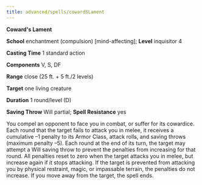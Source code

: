 ```yaml
---
title: advanced/spells/cowardSLament
---
```

 **Coward's Lament**

**School** enchantment (compulsion) [mind-affecting]; **Level** inquisitor 4

**Casting Time** 1 standard action

**Components** V, S, DF

**Range** close (25 ft. + 5 ft./2 levels)

**Target** one living creature

**Duration** 1 round/level (D)

**Saving Throw** Will partial; **Spell Resistance** yes

You compel an opponent to face you in combat, or suffer for its cowardice. Each round that the target fails to attack you in melee, it receives a cumulative –1 penalty to its Armor Class, attack rolls, and saving throws (maximum penalty –5). Each round at the end of its turn, the target may attempt a Will saving throw to prevent the penalties from increasing for that round. All penalties reset to zero when the target attacks you in melee, but increase again if it stops attacking. If the target is prevented from attacking you by physical restraint, magic, or impassable terrain, the penalties do not increase. If you move away from the target, the spell ends.

